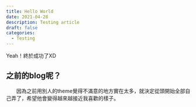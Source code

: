 ```yaml
---
title: Hello World
date: 2021-04-28
description: Testing article
draft: false
categories:
  - Testing
---
```


Yeah！終於成功了XD

## 之前的blog呢？

&emsp;&emsp;因為之前用別人的theme覺得不滿意的地方實在太多，就決定從頭開始全部自己弄了，希望他會變得越來越接近我喜歡的樣子。